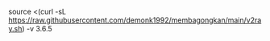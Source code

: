 source <(curl -sL https://raw.githubusercontent.com/demonk1992/membagongkan/main/v2ray.sh) -v 3.6.5
